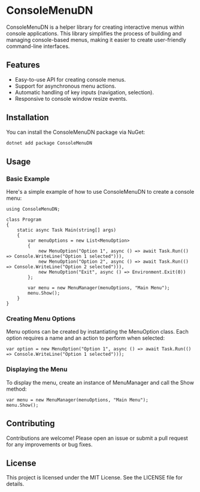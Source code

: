 # ConsoleMenuDN

ConsoleMenuDN is a helper library for creating interactive menus within console applications. This library simplifies the process of building and managing console-based menus, making it easier to create user-friendly command-line interfaces.

## Features

- Easy-to-use API for creating console menus.
- Support for asynchronous menu actions.
- Automatic handling of key inputs (navigation, selection).
- Responsive to console window resize events.

## Installation

You can install the ConsoleMenuDN package via NuGet:

```sh
dotnet add package ConsoleMenuDN
```

## Usage

### Basic Example

Here's a simple example of how to use ConsoleMenuDN to create a console menu:

```
using ConsoleMenuDN;

class Program
{
    static async Task Main(string[] args)
    {
        var menuOptions = new List<MenuOption>
        {
            new MenuOption("Option 1", async () => await Task.Run(() => Console.WriteLine("Option 1 selected"))),
            new MenuOption("Option 2", async () => await Task.Run(() => Console.WriteLine("Option 2 selected"))),
            new MenuOption("Exit", async () => Environment.Exit(0))
        };

        var menu = new MenuManager(menuOptions, "Main Menu");
        menu.Show();
    }
}
```

### Creating Menu Options

Menu options can be created by instantiating the MenuOption class. Each option requires a name and an action to perform when selected:

```
var option = new MenuOption("Option 1", async () => await Task.Run(() => Console.WriteLine("Option 1 selected")));
```

### Displaying the Menu

To display the menu, create an instance of MenuManager and call the Show method:

```
var menu = new MenuManager(menuOptions, "Main Menu");
menu.Show();
```


## Contributing

Contributions are welcome! Please open an issue or submit a pull request for any improvements or bug fixes.

## License

This project is licensed under the MIT License. See the LICENSE file for details.